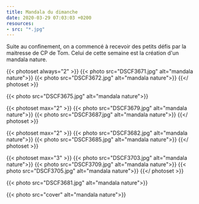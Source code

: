 ```yaml
---
title: Mandala du dimanche
date: 2020-03-29 07:03:03 +0200
resources:
- src: "*.jpg"
---
```


Suite au confinement, on a commencé à recevoir des petits défis par la maitresse de CP de Tom.
Celui de cette semaine est la création d'un mandala nature.


{{< photoset always="2" >}}
{{< photo src="DSCF3671.jpg" alt="mandala nature">}}
{{< photo src="DSCF3672.jpg" alt="mandala nature">}}
{{</ photoset >}}

{{< photo src="DSCF3675.jpg" alt="mandala nature">}}

{{< photoset max="2" >}}
{{< photo src="DSCF3679.jpg" alt="mandala nature">}}
{{< photo src="DSCF3687.jpg" alt="mandala nature">}}
{{</ photoset >}}

{{< photoset max="2" >}}
{{< photo src="DSCF3682.jpg" alt="mandala nature">}}
{{< photo src="DSCF3685.jpg" alt="mandala nature">}}
{{</ photoset >}}


{{< photoset max="3" >}}
{{< photo src="DSCF3703.jpg" alt="mandala nature">}}
{{< photo src="DSCF3709.jpg" alt="mandala nature">}}
{{< photo src="DSCF3705.jpg" alt="mandala nature">}}
{{</ photoset >}}


{{< photo src="DSCF3681.jpg" alt="mandala nature">}}


{{< photo src="cover" alt="mandala nature">}}
